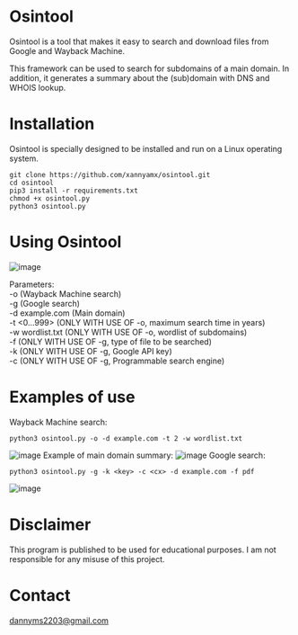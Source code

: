 # Osintool

Osintool is a tool that makes it easy to search and download files from Google and Wayback Machine.

This framework can be used to search for subdomains of a main domain. In addition, it generates a summary about the (sub)domain with DNS and WHOIS lookup.

# Installation

Osintool is specially designed to be installed and run on a Linux operating system.
```
git clone https://github.com/xannyamx/osintool.git
cd osintool
pip3 install -r requirements.txt
chmod +x osintool.py
python3 osintool.py
```

# Using Osintool

![image](https://github.com/user-attachments/assets/9689b405-27a5-4996-8ffe-8088931d1f2c)

Parameters:    
    -o (Wayback Machine search)  
    -g (Google search)  
    -d example.com (Main domain)  
    -t <0...999> (ONLY WITH USE OF -o, maximum search time in years)  
    -w wordlist.txt (ONLY WITH USE OF -o, wordlist of subdomains)  
    -f <type file> (ONLY WITH USE OF -g, type of file to be searched)  
    -k <key> (ONLY WITH USE OF -g, Google API key)  
    -c <cx> (ONLY WITH USE OF -g, Programmable search engine)  

# Examples of use

  Wayback Machine search:
```
python3 osintool.py -o -d example.com -t 2 -w wordlist.txt
```
![image](https://github.com/user-attachments/assets/9c643a90-5076-45a0-97de-f3b3d8e10cb4)
Example of main domain summary:
![image](https://github.com/user-attachments/assets/0a048150-ee25-4414-b161-b8f9996102a6)
  Google search:
 ```
 python3 osintool.py -g -k <key> -c <cx> -d example.com -f pdf
```
![image](https://github.com/user-attachments/assets/bd43e67b-531a-46fd-b904-1393bca85ccf)

# Disclaimer
This program is published to be used for educational purposes. I am not responsible for any misuse of this project.

# Contact

[dannyms2203@gmail.com](mailto:dannyms2203@gmail.com)
